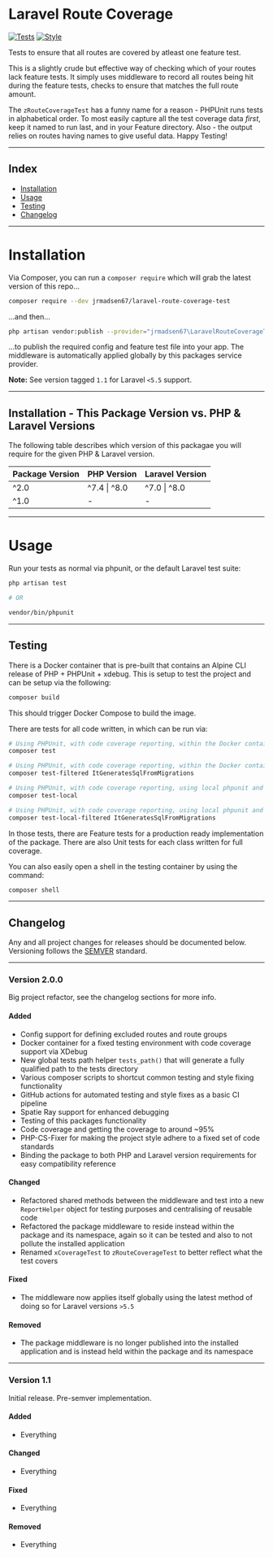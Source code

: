 # Laravel Route Coverage

[![Tests](https://github.com/jrmadsen67/laravel-route-coverage-test/actions/workflows/tests.yml/badge.svg)](https://github.com/jrmadsen67/laravel-route-coverage-test/actions/workflows/tests.yml)
[![Style](https://github.com/jrmadsen67/laravel-route-coverage-test/actions/workflows/style.yml/badge.svg)](https://github.com/jrmadsen67/laravel-route-coverage-test/actions/workflows/style.yml)

Tests to ensure that all routes are covered by atleast one feature test.

This is a slightly crude but effective way of checking which of your routes lack feature tests. It simply uses middleware to record all routes being hit during the feature tests, checks to ensure that matches the full route amount.

The `zRouteCoverageTest` has a funny name for a reason - PHPUnit runs tests in alphabetical order. To most easily capture all the test coverage data _first_, keep it named to run last, and in your Feature directory. Also - the output relies on routes having names to give useful data. Happy Testing!

---

## Index

-   [Installation](#installation)
-   [Usage](#usage)
-   [Testing](#testing)
-   [Changelog](#changelog)

---

# Installation

Via Composer, you can run a `composer require` which will grab the latest version of this repo...

```sh
composer require --dev jrmadsen67/laravel-route-coverage-test
```

...and then...

```sh
php artisan vendor:publish --provider="jrmadsen67\LaravelRouteCoverageTest\Providers\CoverageServiceProvider"
```

...to publish the required config and feature test file into your app. The middleware is automatically applied globally by this packages service provider.

**Note:** See version tagged `1.1` for Laravel `<5.5` support.

---

## Installation - This Package Version vs. PHP & Laravel Versions

The following table describes which version of this packagae you will require for the given PHP & Laravel version.

| Package Version | PHP Version  | Laravel Version |
| --------------- | ------------ | --------------- |
| ^2.0            | ^7.4 \| ^8.0 | ^7.0 \| ^8.0    |
| ^1.0            | -            | -               |

---

# Usage

Run your tests as normal via phpunit, or the default Laravel test suite:

```sh
php artisan test

# OR

vendor/bin/phpunit
```

---

## Testing

There is a Docker container that is pre-built that contains an Alpine CLI release of PHP + PHPUnit + xdebug. This is setup to test the project and can be setup via the following:

```sh
composer build
```

This should trigger Docker Compose to build the image.

There are tests for all code written, in which can be run via:

```sh
# Using PHPUnit, with code coverage reporting, within the Docker container
composer test

# Using PHPUnit, with code coverage reporting, within the Docker container, specifying a direct test
composer test-filtered ItGeneratesSqlFromMigrations

# Using PHPUnit, with code coverage reporting, using local phpunit and xdebug
composer test-local

# Using PHPUnit, with code coverage reporting, using local phpunit and xdebug, specifying a direct test
composer test-local-filtered ItGeneratesSqlFromMigrations
```

In those tests, there are Feature tests for a production ready implementation of the package. There are also Unit tests for each class written for full coverage.

You can also easily open a shell in the testing container by using the command:

```sh
composer shell
```

---

## Changelog

Any and all project changes for releases should be documented below. Versioning follows the [SEMVER](https://semver.org/) standard.

---

### Version 2.0.0

Big project refactor, see the changelog sections for more info.

#### Added

-   Config support for defining excluded routes and route groups
-   Docker container for a fixed testing environment with code coverage support via XDebug
-   New global tests path helper `tests_path()` that will generate a fully qualified path to the tests directory
-   Various composer scripts to shortcut common testing and style fixing functionality
-   GitHub actions for automated testing and style fixes as a basic CI pipeline
-   Spatie Ray support for enhanced debugging
-   Testing of this packages functionality
-   Code coverage and getting the coverage to around ~95%
-   PHP-CS-Fixer for making the project style adhere to a fixed set of code standards
-   Binding the package to both PHP and Laravel version requirements for easy compatibility reference

#### Changed

-   Refactored shared methods between the middleware and test into a new `ReportHelper` object for testing purposes and centralising of reusable code
-   Refactored the package middleware to reside instead within the package and its namespace, again so it can be tested and also to not pollute the installed application
-   Renamed `xCoverageTest` to `zRouteCoverageTest` to better reflect what the test covers

#### Fixed

-   The middleware now applies itself globally using the latest method of doing so for Laravel versions `>5.5`

#### Removed

-   The package middleware is no longer published into the installed application and is instead held within the package and its namespace

---

### Version 1.1

Initial release. Pre-semver implementation.

#### Added

-   Everything

#### Changed

-   Everything

#### Fixed

-   Everything

#### Removed

-   Everything
